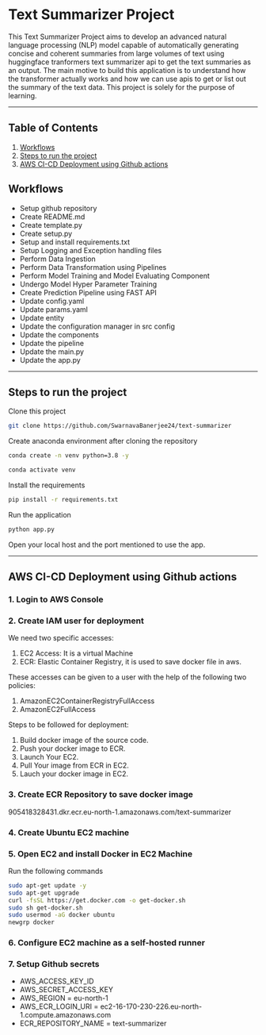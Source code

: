 # Text Summarizer Project
This Text Summarizer Project aims to develop an advanced natural language processing (NLP) model capable of automatically generating concise and coherent summaries from large volumes of text using huggingface tranformers text summarizer api to get the text summaries as an output. The main motive to build this application is to understand how the transformer actually works and how we can use apis to get or list out the summary of the text data. This project is solely for the purpose of learning.

---

## Table of Contents
1. [Workflows](#workflows)
2. [Steps to run the project](#steps-to-run-the-project)
3. [AWS CI-CD Deployment using Github actions](#AWS-CI-CD-Deployment-using-Github-actions)

## Workflows
- Setup github repository
- Create README.md
- Create template.py
- Create setup.py
- Setup and install requirements.txt
- Setup Logging and Exception handling files
- Perform Data Ingestion
- Perform Data Transformation using Pipelines
- Perform Model Training and Model Evaluating Component
- Undergo Model Hyper Parameter Training
- Create Prediction Pipeline using FAST API
- Update config.yaml
- Update params.yaml
- Update entity
- Update the configuration manager in src config
- Update the components
- Update the pipeline
- Update the main.py
- Update the app.py

---

## Steps to run the project
Clone this project
```bash
git clone https://github.com/SwarnavaBanerjee24/text-summarizer
```

Create anaconda environment after cloning the repository
```bash
conda create -n venv python=3.8 -y
```
```bash
conda activate venv
```

Install the requirements
```bash
pip install -r requirements.txt
```

Run the application
```bash
python app.py
```

Open your local host and the port mentioned to use the app.

---

## AWS CI-CD Deployment using Github actions
### 1. Login to AWS Console
### 2. Create IAM user for deployment
We need two specific accesses:
1. EC2 Access: It is a virtual Machine
2. ECR: Elastic Container Registry, it is used to save docker file in aws.

These accesses can be given to a user with the help of the following two policies:
1. AmazonEC2ContainerRegistryFullAccess
2. AmazonEC2FullAccess

Steps to be followed for deployment:
1. Build docker image of the source code.
2. Push your docker image to ECR.
3. Launch Your EC2. 
4. Pull Your image from ECR in EC2.
5. Lauch your docker image in EC2.

### 3. Create ECR Repository to save docker image
905418328431.dkr.ecr.eu-north-1.amazonaws.com/text-summarizer

### 4. Create Ubuntu EC2 machine
### 5. Open EC2 and install Docker in EC2 Machine
Run the following commands
```bash
sudo apt-get update -y
sudo apt-get upgrade
curl -fsSL https://get.docker.com -o get-docker.sh
sudo sh get-docker.sh
sudo usermod -aG docker ubuntu
newgrp docker
```

### 6. Configure EC2 machine as a self-hosted runner
### 7. Setup Github secrets
- AWS_ACCESS_KEY_ID
- AWS_SECRET_ACCESS_KEY
- AWS_REGION = eu-north-1
- AWS_ECR_LOGIN_URI = ec2-16-170-230-226.eu-north-1.compute.amazonaws.com
- ECR_REPOSITORY_NAME = text-summarizer
